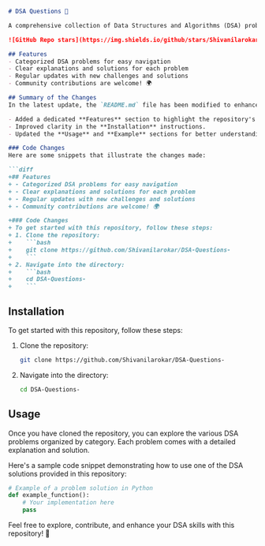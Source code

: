 ```markdown
# DSA Questions 🤖

A comprehensive collection of Data Structures and Algorithms (DSA) problems to help developers and learners practice and enhance their coding skills through a variety of algorithmic challenges.

![GitHub Repo stars](https://img.shields.io/github/stars/Shivanilarokar/DSA-Questions-) ![GitHub forks](https://img.shields.io/github/forks/Shivanilarokar/DSA-Questions-) ![GitHub issues](https://img.shields.io/github/issues/Shivanilarokar/DSA-Questions-)

## Features
- Categorized DSA problems for easy navigation
- Clear explanations and solutions for each problem
- Regular updates with new challenges and solutions
- Community contributions are welcome! 🌍

## Summary of the Changes
In the latest update, the `README.md` file has been modified to enhance clarity and organization. The key changes include:

- Added a dedicated **Features** section to highlight the repository's offerings.
- Improved clarity in the **Installation** instructions.
- Updated the **Usage** and **Example** sections for better understanding.

### Code Changes
Here are some snippets that illustrate the changes made:

```diff
+## Features
+ - Categorized DSA problems for easy navigation
+ - Clear explanations and solutions for each problem
+ - Regular updates with new challenges and solutions
+ - Community contributions are welcome! 🌍

+### Code Changes
+ To get started with this repository, follow these steps:
+ 1. Clone the repository:
+    ```bash
+    git clone https://github.com/Shivanilarokar/DSA-Questions-
+    ```
+ 2. Navigate into the directory:
+    ```bash
+    cd DSA-Questions-
+    ```
```

## Installation
To get started with this repository, follow these steps:

1. Clone the repository:
   ```bash
   git clone https://github.com/Shivanilarokar/DSA-Questions-
   ```
2. Navigate into the directory:
   ```bash
   cd DSA-Questions-
   ```

## Usage
Once you have cloned the repository, you can explore the various DSA problems organized by category. Each problem comes with a detailed explanation and solution.

Here's a sample code snippet demonstrating how to use one of the DSA solutions provided in this repository:

```python
# Example of a problem solution in Python
def example_function():
    # Your implementation here
    pass
```

Feel free to explore, contribute, and enhance your DSA skills with this repository! 🚀
```